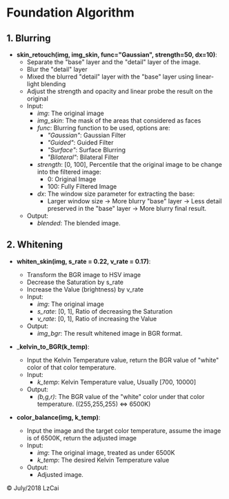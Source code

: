 # Foundation Algorithm
## 1. Blurring

- __skin_retouch(img, img_skin, func="Gaussian", strength=50, dx=10)__:
    - Separate the "base" layer and the "detail" layer of the image.
    - Blur the "detail" layer
    - Mixed the blurred "detail" layer with the "base" layer using linear-light blending
    - Adjust the strength and opacity and linear probe the result on the original
    - Input:
        - _img_: The original image
        - _img_skin_: The mask of the areas that considered as faces
        - _func_: Blurring function to be used, options are:
            - _"Gaussian"_: Gaussian Filter
            - _"Guided"_: Guided Filter
            - _"Surface"_: Surface Blurring
            - _"Bilateral"_: Bilateral Filter
        - _strength_: [0, 100], Percentile that the original image to be change into the filtered image:
            - 0: Original Image
            - 100: Fully Filtered Image
        - _dx_: The window size parameter for extracting the base:
            - Larger window size -> More blurry "base" layer -> Less detail preserved in the "base" layer -> More blurry final result.
    - Output:
        - _blended_: The blended image.
        
## 2. Whitening
- __whiten_skin(img, s_rate = 0.22, v_rate = 0.17)__:
    - Transform the BGR image to HSV image
    - Decrease the Saturation by s_rate
    - Increase the Value (brightness) by v_rate
    - Input:
        - _img_: The original image
        - _s_rate_: [0, 1], Ratio of decreasing the Saturation
        - _v_rate_: [0, 1], Ratio of increasing the Value
    - Output:
        - _img_bgr_: The result whitened image in BGR format.
        
- ___kelvin_to_BGR(k_temp)__:
    - Input the Kelvin Temperature value, return the BGR value of "white" color of that color temperature.
    - Input:
        - _k_temp_: Kelvin Temperature value, Usually [700, 10000]
    - Output:
        - _(b,g,r)_: The BGR value of the "white" color under that color temperature. ((255,255,255) <=> 6500K)

- __color_balance(img, k_temp)__:
    - Input the image and the target color temperature, assume the image is of 6500K, return the adjusted image
    - Input:
        - _img_: The original image, treated as under 6500K
        - _k_temp_: The desired Kelvin Temperature value
    - Output:
        - Adjusted image.
 
 © July/2018 LzCai
